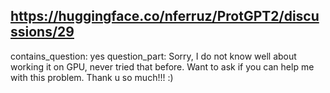 ## https://huggingface.co/nferruz/ProtGPT2/discussions/29

contains_question: yes
question_part: Sorry, I do not know well about working it on GPU, never tried that before. Want to ask if you can help me with this problem. Thank u so much!!!  :)